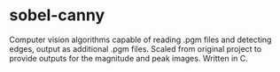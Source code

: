 # sobel-canny
Computer vision algorithms capable of reading .pgm files and detecting edges, output as additional .pgm files. 
Scaled from original project to provide outputs for the magnitude and peak images. 
Written in C.
